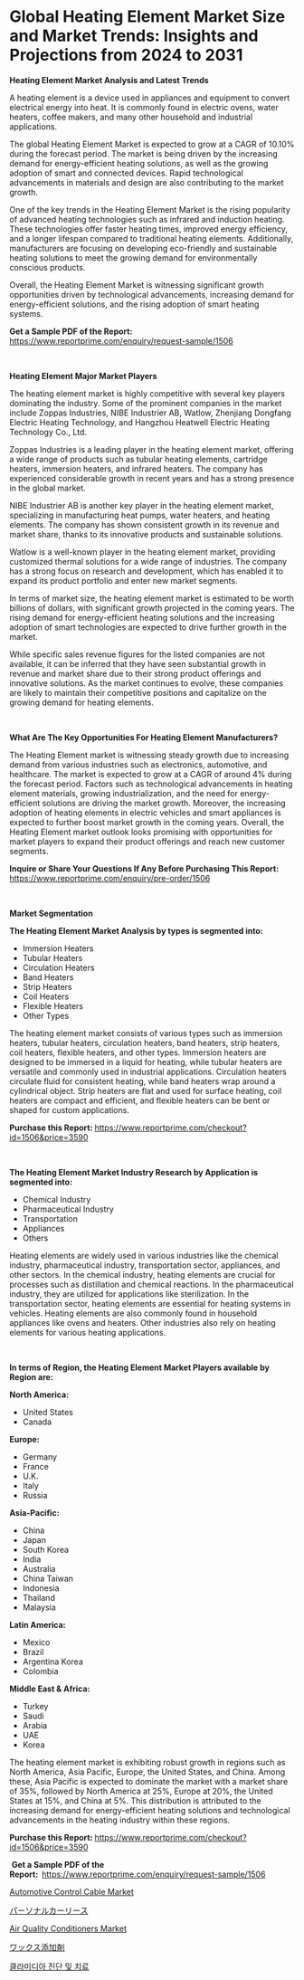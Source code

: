 <p><h1>Global Heating Element Market Size and Market Trends: Insights and Projections from 2024 to 2031</h1></p><p><strong>Heating Element Market Analysis and Latest Trends</strong></p>
<p><p>A heating element is a device used in appliances and equipment to convert electrical energy into heat. It is commonly found in electric ovens, water heaters, coffee makers, and many other household and industrial applications.</p><p>The global Heating Element Market is expected to grow at a CAGR of 10.10% during the forecast period. The market is being driven by the increasing demand for energy-efficient heating solutions, as well as the growing adoption of smart and connected devices. Rapid technological advancements in materials and design are also contributing to the market growth.</p><p>One of the key trends in the Heating Element Market is the rising popularity of advanced heating technologies such as infrared and induction heating. These technologies offer faster heating times, improved energy efficiency, and a longer lifespan compared to traditional heating elements. Additionally, manufacturers are focusing on developing eco-friendly and sustainable heating solutions to meet the growing demand for environmentally conscious products.</p><p>Overall, the Heating Element Market is witnessing significant growth opportunities driven by technological advancements, increasing demand for energy-efficient solutions, and the rising adoption of smart heating systems.</p></p>
<p><strong>Get a Sample PDF of the Report:&nbsp;</strong> <a href="https://www.reportprime.com/enquiry/request-sample/1506">https://www.reportprime.com/enquiry/request-sample/1506</a></p>
<p>&nbsp;</p>
<p><strong>Heating Element Major Market Players</strong></p>
<p><p>The heating element market is highly competitive with several key players dominating the industry. Some of the prominent companies in the market include Zoppas Industries, NIBE Industrier AB, Watlow, Zhenjiang Dongfang Electric Heating Technology, and Hangzhou Heatwell Electric Heating Technology Co., Ltd.</p><p>Zoppas Industries is a leading player in the heating element market, offering a wide range of products such as tubular heating elements, cartridge heaters, immersion heaters, and infrared heaters. The company has experienced considerable growth in recent years and has a strong presence in the global market.</p><p>NIBE Industrier AB is another key player in the heating element market, specializing in manufacturing heat pumps, water heaters, and heating elements. The company has shown consistent growth in its revenue and market share, thanks to its innovative products and sustainable solutions.</p><p>Watlow is a well-known player in the heating element market, providing customized thermal solutions for a wide range of industries. The company has a strong focus on research and development, which has enabled it to expand its product portfolio and enter new market segments.</p><p>In terms of market size, the heating element market is estimated to be worth billions of dollars, with significant growth projected in the coming years. The rising demand for energy-efficient heating solutions and the increasing adoption of smart technologies are expected to drive further growth in the market.</p><p>While specific sales revenue figures for the listed companies are not available, it can be inferred that they have seen substantial growth in revenue and market share due to their strong product offerings and innovative solutions. As the market continues to evolve, these companies are likely to maintain their competitive positions and capitalize on the growing demand for heating elements.</p></p>
<p>&nbsp;</p>
<p><strong>What Are The Key Opportunities For Heating Element Manufacturers?</strong></p>
<p><p>The Heating Element market is witnessing steady growth due to increasing demand from various industries such as electronics, automotive, and healthcare. The market is expected to grow at a CAGR of around 4% during the forecast period. Factors such as technological advancements in heating element materials, growing industrialization, and the need for energy-efficient solutions are driving the market growth. Moreover, the increasing adoption of heating elements in electric vehicles and smart appliances is expected to further boost market growth in the coming years. Overall, the Heating Element market outlook looks promising with opportunities for market players to expand their product offerings and reach new customer segments.</p></p>
<p><strong>Inquire or Share Your Questions If Any Before Purchasing This Report:</strong> <a href="https://www.reportprime.com/enquiry/pre-order/1506">https://www.reportprime.com/enquiry/pre-order/1506</a></p>
<p>&nbsp;</p>
<p><strong>Market Segmentation</strong></p>
<p><strong>The Heating Element Market Analysis by types is segmented into:</strong></p>
<p><ul><li>Immersion Heaters</li><li>Tubular Heaters</li><li>Circulation Heaters</li><li>Band Heaters</li><li>Strip Heaters</li><li>Coil Heaters</li><li>Flexible Heaters</li><li>Other Types</li></ul></p>
<p><p>The heating element market consists of various types such as immersion heaters, tubular heaters, circulation heaters, band heaters, strip heaters, coil heaters, flexible heaters, and other types. Immersion heaters are designed to be immersed in a liquid for heating, while tubular heaters are versatile and commonly used in industrial applications. Circulation heaters circulate fluid for consistent heating, while band heaters wrap around a cylindrical object. Strip heaters are flat and used for surface heating, coil heaters are compact and efficient, and flexible heaters can be bent or shaped for custom applications.</p></p>
<p><strong>Purchase this Report:&nbsp;</strong><a href="https://www.reportprime.com/checkout?id=1506&price=3590">https://www.reportprime.com/checkout?id=1506&price=3590</a></p>
<p>&nbsp;</p>
<p><strong>The Heating Element Market Industry Research by Application is segmented into:</strong></p>
<p><ul><li>Chemical Industry</li><li>Pharmaceutical Industry</li><li>Transportation</li><li>Appliances</li><li>Others</li></ul></p>
<p><p>Heating elements are widely used in various industries like the chemical industry, pharmaceutical industry, transportation sector, appliances, and other sectors. In the chemical industry, heating elements are crucial for processes such as distillation and chemical reactions. In the pharmaceutical industry, they are utilized for applications like sterilization. In the transportation sector, heating elements are essential for heating systems in vehicles. Heating elements are also commonly found in household appliances like ovens and heaters. Other industries also rely on heating elements for various heating applications.</p></p>
<p>&nbsp;</p>
<p><strong>In terms of Region, the Heating Element Market Players available by Region are:</strong></p>
<p>
    <p> <strong> North America: </strong>
        <ul>
            <li>United States</li>
            <li>Canada</li>
        </ul>
        </p> 
    <p> <strong> Europe: </strong>
        <ul>
            <li>Germany</li>
            <li>France</li>
            <li>U.K.</li>
            <li>Italy</li>
            <li>Russia</li>
        </ul>
        </p> 
    <p> <strong> Asia-Pacific: </strong>
        <ul>
            <li>China</li>
            <li>Japan</li>
            <li>South Korea</li>
            <li>India</li>
            <li>Australia</li>
            <li>China Taiwan</li>
            <li>Indonesia</li>
            <li>Thailand</li>
            <li>Malaysia</li>
        </ul>
        </p> 
    <p> <strong> Latin America: </strong>
        <ul>
            <li>Mexico</li>
            <li>Brazil</li>
            <li>Argentina Korea</li>
            <li>Colombia</li>
        </ul>
        </p> 
    <p> <strong> Middle East & Africa: </strong>
        <ul>
            <li>Turkey</li>
            <li>Saudi</li>
            <li>Arabia</li>
            <li>UAE</li>
            <li>Korea</li>
        </ul>
    </p>
    </p>
<p><p>The heating element market is exhibiting robust growth in regions such as North America, Asia Pacific, Europe, the United States, and China. Among these, Asia Pacific is expected to dominate the market with a market share of 35%, followed by North America at 25%, Europe at 20%, the United States at 15%, and China at 5%. This distribution is attributed to the increasing demand for energy-efficient heating solutions and technological advancements in the heating industry within these regions.</p></p>
<p><strong>Purchase this Report: </strong><a href="https://www.reportprime.com/checkout?id=1506&price=3590">https://www.reportprime.com/checkout?id=1506&price=3590</a></p>
<p>&nbsp;<strong>Get a Sample PDF of the Report:&nbsp;&nbsp;</strong><a href="https://www.reportprime.com/enquiry/request-sample/1506">https://www.reportprime.com/enquiry/request-sample/1506</a></p>
<p><strong></strong></p>
<p><p><a href="https://issuu.com/reportprime-2/docs/automotive-control-cable-market-size-2030.pptx">Automotive Control Cable Market</a></p><p><a href="https://github.com/adcxff01450218/Market-Research-Report-List-1/blob/main/83205019561.md">パーソナルカーリース</a></p><p><a href="https://github.com/juniordelafrance/Market-Research-Report-List-2/blob/main/air-quality-conditioners-market.md">Air Quality Conditioners Market</a></p><p><a href="https://github.com/ReyesKohler20231/Market-Research-Report-List-1/blob/main/31260329562.md">ワックス添加剤</a></p><p><a href="https://github.com/vsn7qpua81q/Market-Research-Report-List-1/blob/main/67972628828.md">클라미디아 진단 및 치료</a></p></p>